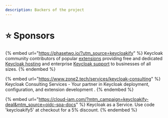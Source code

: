 ```yaml
---
description: Backers of the project
---
```


# ⭐ Sponsors

{% embed url="https://phasetwo.io/?utm_source=keycloakify" %}
Keycloak community contributors of popular [extensions](https://github.com/p2-inc#our-extensions-) providing free and dedicated [Keycloak hosting](https://phasetwo.io/hosting/) and enterprise [Keycloak support](https://phasetwo.io/support/) to businesses of all sizes.
{% endembed %}

{% embed url="https://www.zone2.tech/services/keycloak-consulting" %}
Keycloak Consulting Services - Your partner in Keycloak deployment, configuration, and extension development .
{% endembed %}

{% embed url="https://cloud-iam.com/?mtm_campaign=keycloakify-deal&mtm_source=oidc-spa-docs" %}
Keycloak as a Service. Use code 'keycloakify5' at checkout for a 5% discount.
{% endembed %}
